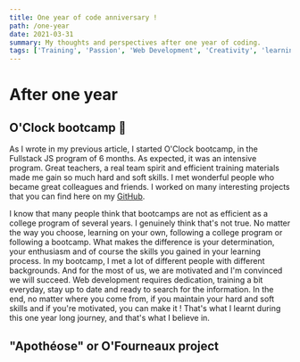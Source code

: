 ```yaml
---
title: One year of code anniversary !
path: /one-year
date: 2021-03-31
summary: My thoughts and perspectives after one year of coding.
tags: ['Training', 'Passion', 'Web Development', 'Creativity', 'learning', 'React', 'Node', 'JavaScript']
---
```


# After one year

## O'Clock bootcamp 🚀

As I wrote in my previous article, I started O'Clock bootcamp, in the Fullstack JS program of 6 months. As expected, it was an intensive program. Great teachers, a real team spirit and efficient training materials made me gain so much hard and soft skills. I met wonderful people who became great colleagues and friends. I worked on many interesting projects that you can find here on my [GitHub](https://github.com/SpookyUmi). 

I know that many people think that bootcamps are not as efficient as a college program of several years. I genuinely think that's not true. No matter the way you choose, learning on your own, following a college program or following a bootcamp. What makes the difference is your determination, your enthusiasm and of course the skills you gained in your learning process. In my bootcamp, I met a lot of different people with different backgrounds. And for the most of us, we are motivated and I'm convinced we will succeed. Web development requires dedication, training a bit everyday, stay up to date and ready to search for the information. In the end, no matter where you come from, if you maintain your hard and soft skills and if you're motivated, you can make it ! That's what I learnt during this one year long journey, and that's what I believe in. 

## "Apothéose" or O'Fourneaux project
